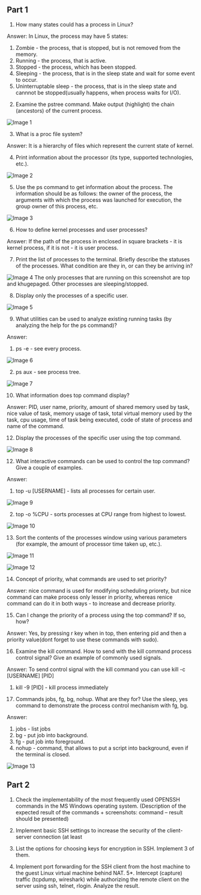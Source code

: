 <h2>Part 1</h2>

1. How many states could has a process in Linux?

Answer:
In Linux, the process may have 5 states:
1) Zombie - the process, that is stopped, but is not removed from the memory.
2) Running - the process, that is active.
3) Stopped - the process, which has been stopped.
4) Sleeping - the process, that is in the sleep state and wait for some event to occur.
5) Uninterruptable sleep - the process, that is in the sleep state and cannnot be stopped(usually happens, when process waits for I/O).

2. Examine the pstree command. Make output (highlight) the chain (ancestors) of the current process.

![Image 1](img/1.png)


3. What is a proc file system?

Answer:
It is a hierarchy of files which represent the current state of kernel.

4. Print information about the processor (its type, supported technologies, etc.).

![Image 2](img/2.png)


5. Use the ps command to get information about the process. The information should be as follows: the owner of the process, the arguments with which the process was launched for execution, the group owner of this process, etc.

![Image 3](img/3.png)


6. How to define kernel processes and user processes?

Answer:
If the path of the process in enclosed in square brackets - it is kernel process, if it is not - it is user process.

7. Print the list of processes to the terminal. Briefly describe the statuses of the processes. What condition are they in, or can they be arriving in?

![Image 4](img/4.png)
The only processes that are running on this screenshot are top and khugepaged. Other processes are sleeping/stopped.

8. Display only the processes of a specific user.

![Image 5](img/5.png)


9. What utilities can be used to analyze existing running tasks (by analyzing the help for the ps command)?

Answer:
1) ps -e - see every process.

![Image 6](img/6.png)


2) ps aux - see process tree.

![Image 7](img/7.png)


10. What information does top command display?

Answer:
PID, user name, priority, amount of shared memory used by task, nice value of task, memory usage of task, total virtual memory used by the task, cpu usage, time of task being executed, code of state of process and name of the command.

12. Display the processes of the specific user using the top command.

![Image 8](img/8.png)


12. What interactive commands can be used to control the top command? Give a couple of examples.

Answer:
1) top -u [USERNAME] - lists all processes for certain user.

![Image 9](img/9.png)


2) top -o %CPU - sorts processes at CPU range from highest to lowest.

![Image 10](img/10.png)


13. Sort the contents of the processes window using various parameters (for example, the amount of processor time taken up, etc.).

![Image 11](img/11.png)


![Image 12](img/12.png)


14. Concept of priority, what commands are used to set priority?

Answer:
nice command is used for modifying scheduling priorety, but nice command can make process only lesser in priority, whereas renice command can do it in both ways - to increase and decrease priority.

15. Can I change the priority of a process using the top command? If so, how?

Answer:
Yes, by pressing r key when in top, then entering pid and then a priority value(dont forget to use these commands with sudo).

16. Examine the kill command. How to send with the kill command process control signal? Give an example of commonly used signals.

Answer:
To send control signal with the kill command you can use kill -c [USERNAME] [PID]
1) kill -9 [PID] - kill process immediately 


17. Commands jobs, fg, bg, nohup. What are they for? Use the sleep, yes command to demonstrate the process control mechanism with fg, bg.

Answer:
1) jobs - list jobs
2) bg - put job into background.
3) fg - put job into foreground.
4) nohup - command, that allows to put a script into background, even if the terminal is closed.


![Image 13](img/13.png)


<h2>Part 2</h2>

1. Check the implementability of the most frequently used OPENSSH commands in the MS Windows operating system. (Description of the expected result of the commands + screenshots: command – result should be presented)




2. Implement basic SSH settings to increase the security of the client-server connection (at least
3. List the options for choosing keys for encryption in SSH. Implement 3 of them.
4. Implement port forwarding for the SSH client from the host machine to the guest Linux virtual machine behind NAT.
5*. Intercept (capture) traffic (tcpdump, wireshark) while authorizing the remote client on the server using ssh, telnet, rlogin. Analyze the result.